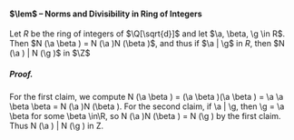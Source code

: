 #### $\lem$ – Norms and Divisibility in Ring of Integers
Let $R$ be the ring of integers of $\Q[\sqrt{d}]$ and let $\a, \beta, \g \in R$. Then $N (\a \beta ) = N (\a )N (\beta )$, and thus if $\a | \g$ in $R$, then $N (\a ) | N (\g )$ in $\Z$

##### *Proof.*
For the first claim, we compute 
N (\a \beta ) = (\a \beta )(\a \beta ) = \a \a \beta \beta = N (\a )N (\beta ). 
For the second claim, if \a | \g, then \g = \a \beta for some \beta \in\R, so N (\a )N (\beta ) = N (\g ) 
by the first claim. Thus N (\a ) | N (\g ) in Z.
